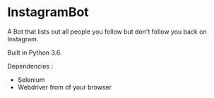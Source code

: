 # InstagramBot
A Bot that lists out all people you follow but don't follow you back on Instagram.

Built in Python 3.6. 

Dependencies :

- Selenium
- Webdriver from of your browser

